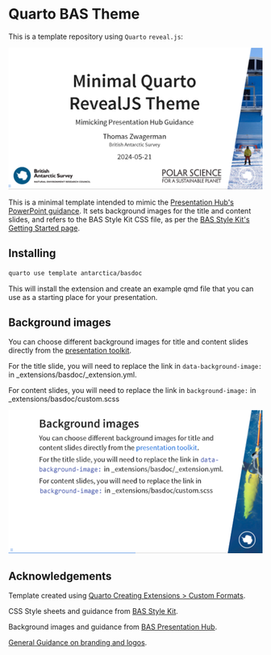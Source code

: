 # Quarto BAS Theme

This is a template repository using `Quarto` `reveal.js`:

![](images/title-slide.png)

This is a minimal template intended to mimic the [Presentation Hub's PowerPoint guidance](https://nercacuk.sharepoint.com/sites/BASDigitalwmod-Communications/sitePages/PowerPointPresentationsToolkit.aspx). It sets background images for the title and content slides, and refers to the BAS Style Kit CSS file, as per the [BAS Style Kit's Getting Started page](https://style-kit.web.bas.ac.uk/start/introduction/).

## Installing

``` bash
quarto use template antarctica/basdoc
```

This will install the extension and create an example qmd file that you can use as a starting place for your presentation.

## Background images

You can choose different background images for title and content slides directly from the [presentation toolkit](https://nercacuk.sharepoint.com/sites/BASDigitalwmod-Communications/sitePages/PowerPointPresentationsToolkit.aspx).

For the title slide, you will need to replace the link in `data-background-image:` in \_extensions/basdoc/\_extension.yml.

For content slides, you will need to replace the link in `background-image:` in \_extensions/basdoc/custom.scss

![](images/content-slide.png)

## Acknowledgements

Template created using [Quarto Creating Extensions \> Custom Formats](https://quarto.org/docs/extensions/formats.html#quick-start).

CSS Style sheets and guidance from [BAS Style Kit](https://style-kit.web.bas.ac.uk/).

Background images and guidance from [BAS Presentation Hub](https://nercacuk.sharepoint.com/sites/BASDigitalwmod-Communications/sitePages/presentation-hub.aspx).

[General Guidance on branding and logos](https://nercacuk.sharepoint.com/sites/BASDigitalwmod-Communications/sitePages/BrandingandLogos.aspx).
